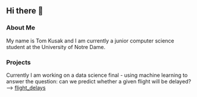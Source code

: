 ## Hi there 👋

<!--
**tkusak27/tkusak27** is a ✨ _special_ ✨ repository because its `README.md` (this file) appears on your GitHub profile.

Here are some ideas to get you started:

- 🔭 I’m currently working on ...
- 🌱 I’m currently learning ...
- 👯 I’m looking to collaborate on ...
- 🤔 I’m looking for help with ...
- 💬 Ask me about ...
- 📫 How to reach me: ...
- 😄 Pronouns: ...
- ⚡ Fun fact: ...
-->
### About Me
My name is Tom Kusak and I am currently a junior computer science student at the University of Notre Dame.

### Projects
Currently I am working on a data science final - using machine learning to answer the question: can we predict whether a given flight will be delayed? --> [flight_delays](https://github.com/tkusak27/flight_delays)


